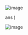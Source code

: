 ![image](https://github.com/asem-hamid/Learn-C/assets/155321064/03e46eae-2ccc-4d0e-a067-df9284ea1199)





ans )



![image](https://github.com/asem-hamid/Learn-C/assets/155321064/84cb19ba-4b86-4f7b-8cb0-face8e379593)
